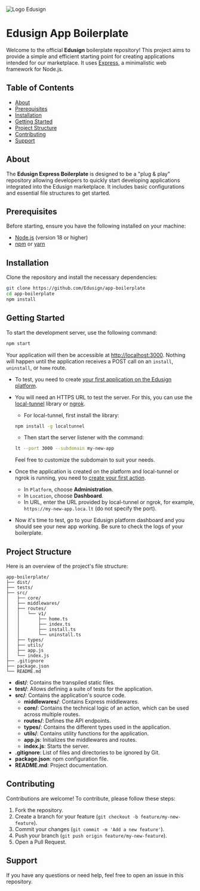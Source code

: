![Logo Edusign](https://edusign.com/fr/wp-content/uploads/sites/2/2023/09/new-logo-square-edusign.png)
# Edusign App Boilerplate

Welcome to the official **Edusign** boilerplate repository! This project aims to provide a simple and efficient starting point for creating applications intended for our marketplace. It uses [Express](https://expressjs.com/), a minimalistic web framework for Node.js.

## Table of Contents

- [About](#about)
- [Prerequisites](#prerequisites)
- [Installation](#installation)
- [Getting Started](#getting-started)
- [Project Structure](#project-structure)
- [Contributing](#contributing)
- [Support](#support)

## About

The **Edusign Express Boilerplate** is designed to be a "plug & play" repository allowing developers to quickly start developing applications integrated into the Edusign marketplace. It includes basic configurations and essential file structures to get started.

## Prerequisites

Before starting, ensure you have the following installed on your machine:

- [Node.js](https://nodejs.org/) (version 18 or higher)
- [npm](https://www.npmjs.com/) or [yarn](https://yarnpkg.com/)

## Installation

Clone the repository and install the necessary dependencies:

```bash
git clone https://github.com/Edusign/app-boilerplate
cd app-boilerplate
npm install
```

## Getting Started

To start the development server, use the following command:

```bash
npm start
```

Your application will then be accessible at [http://localhost:3000](http://localhost:3000).
Nothing will happen until the application receives a POST call on an `install`, `uninstall`, or `home` route.

- To test, you need to create [your first application on the Edusign platform](https://developers.edusign.com/docs/building-an-app#creating-your-first-app).
- You will need an HTTPS URL to test the server. For this, you can use the [local-tunnel](https://theboroer.github.io/localtunnel-www/) library or [ngrok](https://ngrok.com/docs/getting-started/).
  - For local-tunnel, first install the library:
  ```sh
  npm install -g localtunnel
  ```
  - Then start the server listener with the command:
  ```sh
  lt --port 3000 --subdomain my-new-app
  ```
  Feel free to customize the subdomain to suit your needs.
  
- Once the application is created on the platform and local-tunnel or ngrok is running, you need to [create your first action](https://developers.edusign.com/docs/glossary#app-actions).
  - In `Platform`, choose **Administration**.
  - In `Location`, choose **Dashboard**.
  - In URL, enter the URL provided by local-tunnel or ngrok, for example, `https://my-new-app.loca.lt` (do not specify the port).
- Now it's time to test, go to your Edusign platform dashboard and you should see your new app working. Be sure to check the logs of your boilerplate.

## Project Structure

Here is an overview of the project's file structure:

```
app-boilerplate/
├── dist/
├── tests/
├── src/
│   ├── core/
│   ├── middlewares/
│   ├── routes/
│   │   └── v1/   
│   │       ├── home.ts
│   │       ├── index.ts
│   │       ├── install.ts
│   │       └── uninstall.ts
│   ├── types/
│   ├── utils/
│   ├── app.js
│   └── index.js
├── .gitignore
├── package.json
└── README.md
```

- **dist/**: Contains the transpiled static files.
- **test/**: Allows defining a suite of tests for the application.
- **src/**: Contains the application's source code.
  - **middlewares/**: Contains Express middlewares.
  - **core/**: Contains the technical logic of an action, which can be used across multiple routes.
  - **routes/**: Defines the API endpoints.
  - **types/**: Contains the different types used in the application.
  - **utils/**: Contains utility functions for the application.
  - **app.js**: Initializes the middlewares and routes.
  - **index.js**: Starts the server.
- **.gitignore**: List of files and directories to be ignored by Git.
- **package.json**: npm configuration file.
- **README.md**: Project documentation.

## Contributing

Contributions are welcome! To contribute, please follow these steps:

1. Fork the repository.
2. Create a branch for your feature (`git checkout -b feature/my-new-feature`).
3. Commit your changes (`git commit -m 'Add a new feature'`).
4. Push your branch (`git push origin feature/my-new-feature`).
5. Open a Pull Request.

## Support

If you have any questions or need help, feel free to open an issue in this repository.
